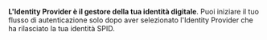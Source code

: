 **L'Identity Provider è il gestore della tua identità digitale**. Puoi iniziare il tuo flusso di autenticazione solo dopo aver selezionato l'Identity Provider che ha rilasciato la tua identità SPID.
